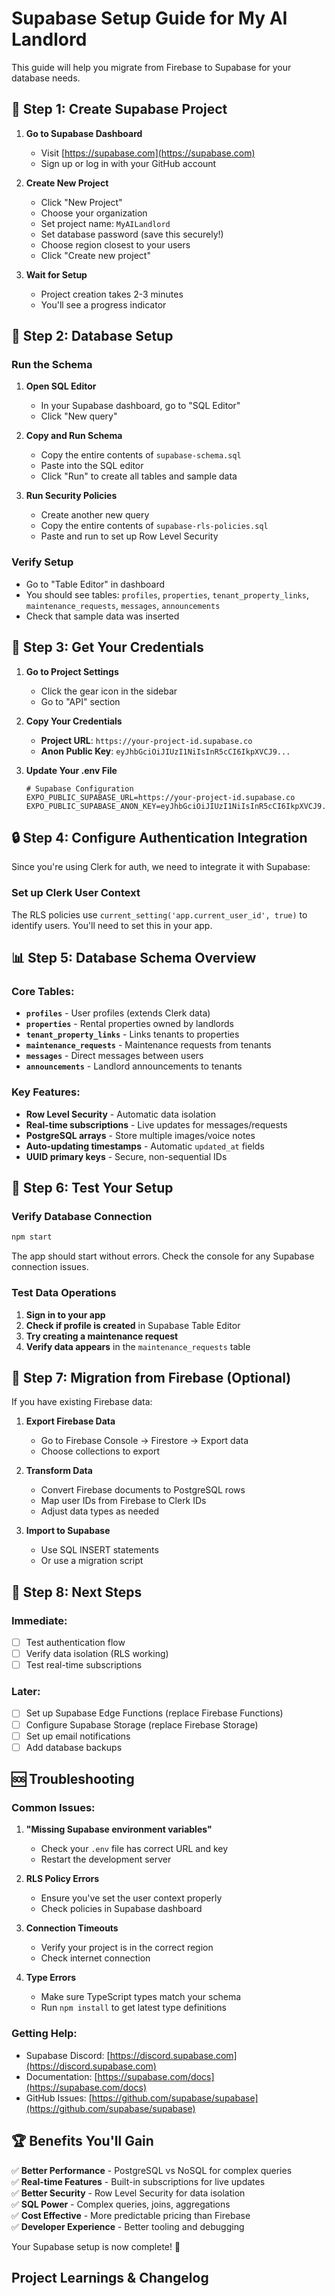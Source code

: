 # Supabase Setup Guide for My AI Landlord

This guide will help you migrate from Firebase to Supabase for your database needs.

## 🚀 Step 1: Create Supabase Project

1. **Go to Supabase Dashboard**
   - Visit [https://supabase.com](https://supabase.com)
   - Sign up or log in with your GitHub account

2. **Create New Project**
   - Click "New Project"
   - Choose your organization
   - Set project name: `MyAILandlord`
   - Set database password (save this securely!)
   - Choose region closest to your users
   - Click "Create new project"

3. **Wait for Setup**
   - Project creation takes 2-3 minutes
   - You'll see a progress indicator

## 🔧 Step 2: Database Setup

### Run the Schema
1. **Open SQL Editor**
   - In your Supabase dashboard, go to "SQL Editor"
   - Click "New query"

2. **Copy and Run Schema**
   - Copy the entire contents of `supabase-schema.sql`
   - Paste into the SQL editor
   - Click "Run" to create all tables and sample data

3. **Run Security Policies**
   - Create another new query
   - Copy the entire contents of `supabase-rls-policies.sql`
   - Paste and run to set up Row Level Security

### Verify Setup
- Go to "Table Editor" in dashboard
- You should see tables: `profiles`, `properties`, `tenant_property_links`, `maintenance_requests`, `messages`, `announcements`
- Check that sample data was inserted

## 🔑 Step 3: Get Your Credentials

1. **Go to Project Settings**
   - Click the gear icon in the sidebar
   - Go to "API" section

2. **Copy Your Credentials**
   - **Project URL**: `https://your-project-id.supabase.co`
   - **Anon Public Key**: `eyJhbGciOiJIUzI1NiIsInR5cCI6IkpXVCJ9...`

3. **Update Your .env File**
   ```env
   # Supabase Configuration
   EXPO_PUBLIC_SUPABASE_URL=https://your-project-id.supabase.co
   EXPO_PUBLIC_SUPABASE_ANON_KEY=eyJhbGciOiJIUzI1NiIsInR5cCI6IkpXVCJ9...
   ```

## 🔒 Step 4: Configure Authentication Integration

Since you're using Clerk for auth, we need to integrate it with Supabase:

### Set up Clerk User Context
The RLS policies use `current_setting('app.current_user_id', true)` to identify users. You'll need to set this in your app.

## 📊 Step 5: Database Schema Overview

### Core Tables:
- **`profiles`** - User profiles (extends Clerk data)
- **`properties`** - Rental properties owned by landlords
- **`tenant_property_links`** - Links tenants to properties
- **`maintenance_requests`** - Maintenance requests from tenants
- **`messages`** - Direct messages between users
- **`announcements`** - Landlord announcements to tenants

### Key Features:
- **Row Level Security** - Automatic data isolation
- **Real-time subscriptions** - Live updates for messages/requests
- **PostgreSQL arrays** - Store multiple images/voice notes
- **Auto-updating timestamps** - Automatic `updated_at` fields
- **UUID primary keys** - Secure, non-sequential IDs

## 🚦 Step 6: Test Your Setup

### Verify Database Connection
```bash
npm start
```

The app should start without errors. Check the console for any Supabase connection issues.

### Test Data Operations
1. **Sign in to your app**
2. **Check if profile is created** in Supabase Table Editor
3. **Try creating a maintenance request**
4. **Verify data appears** in the `maintenance_requests` table

## 🔄 Step 7: Migration from Firebase (Optional)

If you have existing Firebase data:

1. **Export Firebase Data**
   - Go to Firebase Console → Firestore → Export data
   - Choose collections to export

2. **Transform Data**
   - Convert Firebase documents to PostgreSQL rows
   - Map user IDs from Firebase to Clerk IDs
   - Adjust data types as needed

3. **Import to Supabase**
   - Use SQL INSERT statements
   - Or use a migration script

## 🎯 Step 8: Next Steps

### Immediate:
- [ ] Test authentication flow
- [ ] Verify data isolation (RLS working)
- [ ] Test real-time subscriptions

### Later:
- [ ] Set up Supabase Edge Functions (replace Firebase Functions)
- [ ] Configure Supabase Storage (replace Firebase Storage)
- [ ] Set up email notifications
- [ ] Add database backups

## 🆘 Troubleshooting

### Common Issues:

1. **"Missing Supabase environment variables"**
   - Check your `.env` file has correct URL and key
   - Restart the development server

2. **RLS Policy Errors**
   - Ensure you've set the user context properly
   - Check policies in Supabase dashboard

3. **Connection Timeouts**
   - Verify your project is in the correct region
   - Check internet connection

4. **Type Errors**
   - Make sure TypeScript types match your schema
   - Run `npm install` to get latest type definitions

### Getting Help:
- Supabase Discord: [https://discord.supabase.com](https://discord.supabase.com)
- Documentation: [https://supabase.com/docs](https://supabase.com/docs)
- GitHub Issues: [https://github.com/supabase/supabase](https://github.com/supabase/supabase)

## 🏆 Benefits You'll Gain

✅ **Better Performance** - PostgreSQL vs NoSQL for complex queries  
✅ **Real-time Features** - Built-in subscriptions for live updates  
✅ **Better Security** - Row Level Security for data isolation  
✅ **SQL Power** - Complex queries, joins, aggregations  
✅ **Cost Effective** - More predictable pricing than Firebase  
✅ **Developer Experience** - Better tooling and debugging  

Your Supabase setup is now complete! 🎉
## Project Learnings & Changelog

<!-- GEMINI_LEARNINGS_START -->
<!-- Do not edit this section manually. It is managed by the /update-docs command. -->
<!-- GEMINI_LEARNINGS_END -->
